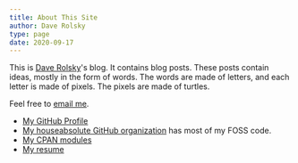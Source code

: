 ```yaml
---
title: About This Site
author: Dave Rolsky
type: page
date: 2020-09-17
---
```

This is [Dave Rolsky](https://www.houseabsolute.com/)'s blog. It contains blog posts. These posts contain ideas, mostly in the form of words. The words are made of letters, and each letter is made of pixels. The pixels are made of turtles.

Feel free to [email me](mailto:autarch@urth.org).

* [My GitHub Profile](https://github.com/autarch)
* [My houseabsolute GitHub organization](https://github.com/houseabsolute) has most of my FOSS code.
* [My CPAN modules](https://metacpan.org/author/DROLSKY)
* [My resume](https://www.houseabsolute.com/resume/)

